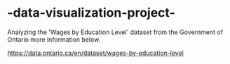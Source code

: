 # -data-visualization-project-
Analyzing the 'Wages by Education Level' dataset from the Government of Ontario more information below.

https://data.ontario.ca/en/dataset/wages-by-education-level
